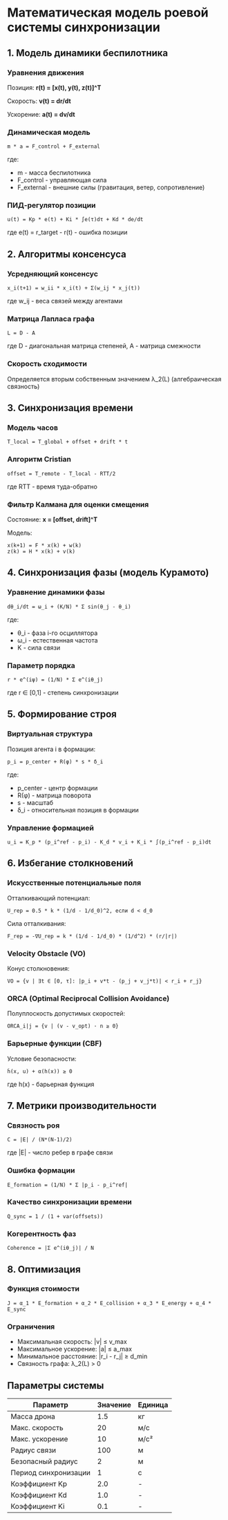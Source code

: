 # Математическая модель роевой системы синхронизации

## 1. Модель динамики беспилотника

### Уравнения движения
Позиция: **r(t) = [x(t), y(t), z(t)]^T**

Скорость: **v(t) = dr/dt**

Ускорение: **a(t) = dv/dt**

### Динамическая модель
```
m * a = F_control + F_external
```
где:
- m - масса беспилотника
- F_control - управляющая сила
- F_external - внешние силы (гравитация, ветер, сопротивление)

### ПИД-регулятор позиции
```
u(t) = Kp * e(t) + Ki * ∫e(τ)dτ + Kd * de/dt
```
где e(t) = r_target - r(t) - ошибка позиции

## 2. Алгоритмы консенсуса

### Усредняющий консенсус
```
x_i(t+1) = w_ii * x_i(t) + Σ(w_ij * x_j(t))
```
где w_ij - веса связей между агентами

### Матрица Лапласа графа
```
L = D - A
```
где D - диагональная матрица степеней, A - матрица смежности

### Скорость сходимости
Определяется вторым собственным значением λ_2(L) (алгебраическая связность)

## 3. Синхронизация времени

### Модель часов
```
T_local = T_global + offset + drift * t
```

### Алгоритм Cristian
```
offset = T_remote - T_local - RTT/2
```
где RTT - время туда-обратно

### Фильтр Калмана для оценки смещения
Состояние: **x = [offset, drift]^T**

Модель:
```
x(k+1) = F * x(k) + w(k)
z(k) = H * x(k) + v(k)
```

## 4. Синхронизация фазы (модель Курамото)

### Уравнение динамики фазы
```
dθ_i/dt = ω_i + (K/N) * Σ sin(θ_j - θ_i)
```
где:
- θ_i - фаза i-го осциллятора
- ω_i - естественная частота
- K - сила связи

### Параметр порядка
```
r * e^(iψ) = (1/N) * Σ e^(iθ_j)
```
где r ∈ [0,1] - степень синхронизации

## 5. Формирование строя

### Виртуальная структура
Позиция агента i в формации:
```
p_i = p_center + R(φ) * s * δ_i
```
где:
- p_center - центр формации
- R(φ) - матрица поворота
- s - масштаб
- δ_i - относительная позиция в формации

### Управление формацией
```
u_i = K_p * (p_i^ref - p_i) - K_d * v_i + K_i * ∫(p_i^ref - p_i)dt
```

## 6. Избегание столкновений

### Искусственные потенциальные поля
Отталкивающий потенциал:
```
U_rep = 0.5 * k * (1/d - 1/d_0)^2, если d < d_0
```

Сила отталкивания:
```
F_rep = -∇U_rep = k * (1/d - 1/d_0) * (1/d^2) * (r/|r|)
```

### Velocity Obstacle (VO)
Конус столкновения:
```
VO = {v | ∃t ∈ [0, τ]: |p_i + v*t - (p_j + v_j*t)| < r_i + r_j}
```

### ORCA (Optimal Reciprocal Collision Avoidance)
Полуплоскость допустимых скоростей:
```
ORCA_i|j = {v | (v - v_opt) · n ≥ 0}
```

### Барьерные функции (CBF)
Условие безопасности:
```
ḣ(x, u) + α(h(x)) ≥ 0
```
где h(x) - барьерная функция

## 7. Метрики производительности

### Связность роя
```
C = |E| / (N*(N-1)/2)
```
где |E| - число ребер в графе связи

### Ошибка формации
```
E_formation = (1/N) * Σ |p_i - p_i^ref|
```

### Качество синхронизации времени
```
Q_sync = 1 / (1 + var(offsets))
```

### Когерентность фаз
```
Coherence = |Σ e^(iθ_j)| / N
```

## 8. Оптимизация

### Функция стоимости
```
J = α_1 * E_formation + α_2 * E_collision + α_3 * E_energy + α_4 * E_sync
```

### Ограничения
- Максимальная скорость: |v| ≤ v_max
- Максимальное ускорение: |a| ≤ a_max
- Минимальное расстояние: |r_i - r_j| ≥ d_min
- Связность графа: λ_2(L) > 0

## Параметры системы

| Параметр | Значение | Единица |
|----------|----------|---------|
| Масса дрона | 1.5 | кг |
| Макс. скорость | 20 | м/с |
| Макс. ускорение | 10 | м/с² |
| Радиус связи | 100 | м |
| Безопасный радиус | 2 | м |
| Период синхронизации | 1 | с |
| Коэффициент Kp | 2.0 | - |
| Коэффициент Kd | 1.0 | - |
| Коэффициент Ki | 0.1 | - |
